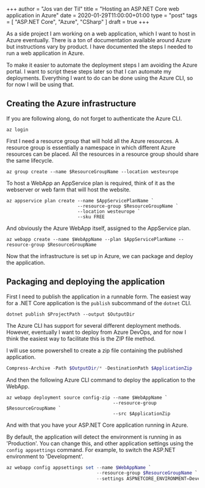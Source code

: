 +++
author = "Jos van der Til"
title = "Hosting an ASP.NET Core web application in Azure"
date  = 2020-01-29T11:00:00+01:00
type = "post"
tags = [ "ASP.NET Core", "Azure", "CSharp" ]
draft = true
+++

As a side project I am working on a web application, which I want to host in Azure eventually.
There is a ton of documentation available around Azure but instructions vary by product.
I have documented the steps I needed to run a web application in Azure.

To make it easier to automate the deployment steps I am avoiding the Azure portal.
I want to script these steps later so that I can automate my deployments.
Everything I want to do can be done using the Azure CLI, so for now I will be using that.

## Creating the Azure infrastructure
If you are following along, do not forget to authenticate the Azure CLI.
```shell
az login
```

First I need a resource group that will hold all the Azure resources. 
A resource group is essentially a namespace in which different Azure resources can be placed.
All the resources in a resource group should share the same lifecycle.
```shell
az group create --name $ResourceGroupName --location westeurope 
```

To host a WebApp an AppService plan is required, think of it as the webserver or web farm that will host the website.
```shell
az appservice plan create --name $AppServicePlanName `
                          --resource-group $ResourceGroupName `
                          --location westeurope `
                          --sku FREE
```

And obviously the Azure WebApp itself, assigned to the AppService plan.
```shell
az webapp create --name $WebAppName --plan $AppServicePlanName --resource-group $ResourceGroupName
```

Now that the infrastructure is set up in Azure, we can package and deploy the application.

## Packaging and deploying the application
First I need to publish the application in a runnable form. 
The easiest way for a .NET Core application is the `publish` subcommand of the `dotnet` CLI.
```shell
dotnet publish $ProjectPath --output $OutputDir
```

The Azure CLI has support for several different deployment methods.
However, eventually I want to deploy from Azure DevOps, and for now I think the easiest way to facilitate this is the ZIP file method.

I will use some powershell to create a zip file containing the published application.
```powershell
Compress-Archive -Path $OutputDir/* -DestinationPath $ApplicationZip
```

And then the following Azure CLI command to deploy the application to the WebApp.
```shell
az webapp deployment source config-zip --name $WebAppName `
                                       --resource-group $ResourceGroupName `
                                       --src $ApplicationZip
```

And with that you have your ASP.NET Core application running in Azure.

By default, the application will detect the environment is running in as 'Production'.
You can change this, and other application settings using the `config appsettings` command.
For example, to switch the ASP.NET environment to 'Development'.
```powershell
az webapp config appsettings set --name $WebAppName `
                                 --resource-group $ResourceGroupName `
                                 --settings ASPNETCORE_ENVIRONMENT=Development
```
